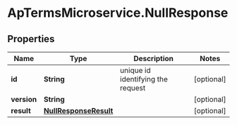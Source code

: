 # ApTermsMicroservice.NullResponse

## Properties
Name | Type | Description | Notes
------------ | ------------- | ------------- | -------------
**id** | **String** | unique id identifying the request | [optional] 
**version** | **String** |  | [optional] 
**result** | [**NullResponseResult**](NullResponseResult.md) |  | [optional] 


